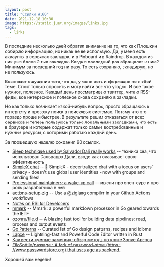 ```yaml
---
layout: post
title: "Ссылки #160"
date: 2021-12-18 10:30
image: https://static.juev.org/images/links.jpg
tags:
  - links
---
```

В последние несколько дней обратил внимание на то, что как Плюшкин собираю информацию, но никак ее не использую.
Да, у меня есть аккаунты в сервисах закладок, и в Pinboard и в Raindrop. В каждом из них уже более 2 тыс закладок.
Когда я последний раз обращался к ним? Минимум за последний год ни разу. То есть сохраняю, складирую, но не пользуюсь.

Возникает ощущение того, что да, у меня есть информация по любой теме. Стоит только спросить и могу найти все что угодно.
И все такое нужное, полезное. Каждый день просматриваю твиттер, читаю RSS-фиды, все интересное и полезное снова сохраняю в закладки.

Но как только возникает какой-нибудь вопрос, просто обращаюсь к интернету и провожу поиск в поисковых системах. Потому что это гораздо проще и быстрее.
В результате решил отказаться от всех сервисов и теперь пользуюсь только локальными закладками, что есть в браузере и которые содержат только самые востребованные и нужные ресурсы, с которыми работаю каждый день.

За прошедшую неделю сохранил 90 ссылок.

* [Sleep technique used by Salvador Dalí really works](https://www.livescience.com/little-known-sleep-stage-may-be-creative-sweet-spot) -- техника сна, что использовал Сальвадор Дали, вроде как показывает свою эффективность
* [SimpleX chat](https://github.com/simplex-chat/simplex-chat) -- 🚀 SimpleX - decentralized chat with a focus on users’ privacy - doesn't use global user identities - now with groups and sending files!
* [Professional maintainers: a wake-up call](https://blog.filippo.io/professional-maintainers/) -- мысли про опен-сурс и про роль разработчика в ней
* [actions-setup-zig](https://github.com/nektro/actions-setup-zig) -- Use a @ziglang compiler in your Github Actions workflows
* [Notes on RSI for Developers](https://www.swyx.io/rsi-tips)
* [mmark](https://github.com/mmarkdown/mmark) -- Mmark: a powerful markdown processor in Go geared towards the IETF
* [ozonru/file.d](https://github.com/ozonru/file.d) -- A blazing fast tool for building data pipelines: read, process and output events
* [Go Patterns](https://github.com/tmrts/go-patterns) -- Curated list of Go design patterns, recipes and idioms
* [Lapce](https://github.com/lapce/lapce) -- Lightning-fast and Powerful Code Editor written in Rust
* [Как вести «умные заметки»: обзор метода по книге Зонке Аренса](https://fedorovpishet.ru/zonke-ahrens-smart-notes/)
* [FiloSottile/passage : A fork of password-store (https : //www.passwordstore.org) that uses age as backend.](https://github.com/FiloSottile/passage)

Хорошей вам недели!
